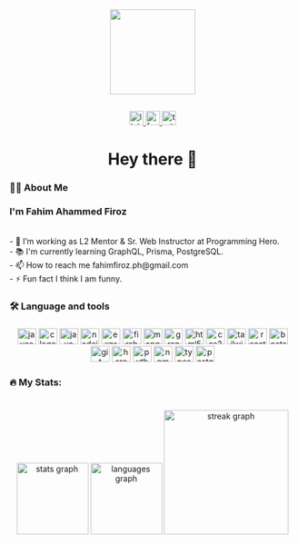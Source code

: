 <div align="center">
  <img height="150" src="https://camo.githubusercontent.com/62da68eb62b1e5f175f7d1f0191dd89a653d7908feb22d37d4a0ab07365d6791/68747470733a2f2f6d656469612e67697068792e636f6d2f6d656469612f4d3967624264396e6244724f5475314d71782f67697068792e676966"  />
</div>

##

<div align="center">
  <a href="https://www.linkedin.com/in/fahimahammedfiroz/" target="_blank">
    <img src="https://img.shields.io/static/v1?message=LinkedIn&logo=linkedin&label=&color=0077B5&logoColor=white&labelColor=&style=for-the-badge" height="25" alt="linkedin logo"  />
  </a>
  <a href="https://www.facebook.com/fahimfirozcse/" target="_blank">
    <img src="https://img.shields.io/static/v1?message=Facebook&logo=facebook&label=&color=1877F2&logoColor=white&labelColor=&style=for-the-badge" height="25" alt="facebook"  />
  </a>
  <a href="https://twitter.com/fahimahammedfi1" target="_blank">
    <img src="https://img.shields.io/static/v1?message=Twitter&logo=twitter&label=&color=1DA1F2&logoColor=white&labelColor=&style=for-the-badge" height="25" alt="twitter logo"  />
  </a>
</div>

###

<h1 align="center">Hey there 👋</h1>

###

<h3 align="left">👩‍💻  About Me</h3>

###

### I'm Fahim Ahammed Firoz
<br>
- 🔭 I’m working as L2 Mentor & Sr. Web Instructor at Programming Hero. <br>
- 📚 I'm currently learning GraphQL, Prisma, PostgreSQL. <br>
- 📫 How to reach me fahimfiroz.ph@gmail.com <br>
- ⚡ Fun fact I think I am funny. <br>

###

<h3 align="left">🛠 Language and tools </h3>

###

<div align="center">
  <img src="https://cdn.jsdelivr.net/gh/devicons/devicon/icons/javascript/javascript-original.svg" height="28" width="33" alt="javascript logo"  />
  <img src="https://cdn.jsdelivr.net/gh/devicons/devicon/icons/c/c-original.svg" height="28" width="33" alt="c logo"  />
  <img src="https://cdn.jsdelivr.net/gh/devicons/devicon/icons/java/java-original.svg" height="28" width="33" alt="java logo"  />
  <img src="https://cdn.jsdelivr.net/gh/devicons/devicon/icons/nodejs/nodejs-original.svg" height="28" width="33" alt="nodejs logo"  />
  <img src="https://cdn.jsdelivr.net/gh/devicons/devicon/icons/express/express-original.svg" height="28" width="33" alt="express logo"  />
  <img src="https://cdn.jsdelivr.net/gh/devicons/devicon/icons/firebase/firebase-plain.svg" height="28" width="33" alt="firebase logo"  />
  <img src="https://cdn.jsdelivr.net/gh/devicons/devicon/icons/mongodb/mongodb-original.svg" height="28" width="33" alt="mongodb logo"  />
  <img src="https://cdn.jsdelivr.net/gh/devicons/devicon/icons/graphql/graphql-plain.svg" height="28" width="33" alt="graphql logo"  />
  <img src="https://cdn.jsdelivr.net/gh/devicons/devicon/icons/html5/html5-original.svg" height="28" width="33" alt="html5 logo"  />
  <img src="https://cdn.jsdelivr.net/gh/devicons/devicon/icons/css3/css3-original.svg" height="28" width="33" alt="css3 logo"  />
  <img src="https://cdn.jsdelivr.net/gh/devicons/devicon/icons/tailwindcss/tailwindcss-original-wordmark.svg" height="28" width="33" alt="tailwindcss logo"  />
  <img src="https://cdn.jsdelivr.net/gh/devicons/devicon/icons/react/react-original.svg" height="28" width="33" alt="react logo"  />
  <img src="https://cdn.jsdelivr.net/gh/devicons/devicon/icons/bootstrap/bootstrap-original.svg" height="28" width="33" alt="bootstrap logo"  />
  <img src="https://cdn.jsdelivr.net/gh/devicons/devicon/icons/git/git-original.svg" height="28" width="33" alt="git logo"  />
  <img src="https://cdn.jsdelivr.net/gh/devicons/devicon/icons/heroku/heroku-original.svg" height="28" width="33" alt="heroku logo"  />
  <img src="https://cdn.jsdelivr.net/gh/devicons/devicon/icons/python/python-original.svg" height="28" width="33" alt="python logo"  />
  <img src="https://cdn.jsdelivr.net/gh/devicons/devicon/icons/npm/npm-original-wordmark.svg" height="28" width="33" alt="npm logo"  />
  <img src="https://cdn.jsdelivr.net/gh/devicons/devicon/icons/typescript/typescript-original.svg" height="28" width="33" alt="typescript logo"  />
  <img src="https://cdn.jsdelivr.net/gh/devicons/devicon/icons/postgresql/postgresql-original.svg" height="28" width="33" alt="postgresql logo"  />
</div>

###

<h3 align="left">🔥  My Stats:</h3>

###

<br clear="both">

<div align="center">
  <img src="https://github-readme-stats.vercel.app/api?username=fahimahammed&hide_title=false&hide_rank=false&show_icons=true&include_all_commits=true&count_private=true&disable_animations=false&theme=dark&locale=en&hide_border=false&order=1" height="126" alt="stats graph"  />
  <img src="https://github-readme-stats.vercel.app/api/top-langs?username=fahimahammed&locale=en&hide_title=false&layout=compact&card_width=320&langs_count=5&theme=dark&hide_border=false&order=2" height="126" alt="languages graph"  />
  <img src="https://streak-stats.demolab.com?user=fahimahammed&locale=en&mode=daily&theme=dark&hide_border=false&border_radius=5&order=3" height="219" alt="streak graph"  />
</div>

###



